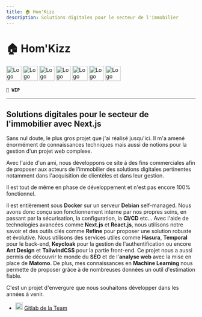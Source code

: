 ```yaml
---
title: 🏠 Hom'Kizz
description: Solutions digitales pour le secteur de l'immobilier
---
```


# 🏠 Hom'Kizz

<img alt="Logo de Docker" src="https://cdn.jsdelivr.net/gh/devicons/devicon/icons/docker/docker-original.svg" width="40" />
<img alt="Logo de Node.js" src="https://cdn.jsdelivr.net/gh/devicons/devicon/icons/nodejs/nodejs-original.svg" width="40" />
<img alt="Logo de Next.js" src="https://cdn.jsdelivr.net/gh/devicons/devicon/icons/nextjs/nextjs-original.svg" width="40" />
<img alt="Logo de React.js" src="https://cdn.jsdelivr.net/gh/devicons/devicon/icons/react/react-original.svg" width="40" />
<img alt="Logo de TailwindCSS" src="https://cdn.jsdelivr.net/gh/devicons/devicon/icons/tailwindcss/tailwindcss-original.svg" width="40" />
<img alt="Logo de AntDesign" src="https://cdn.jsdelivr.net/gh/devicons/devicon/icons/antdesign/antdesign-original.svg" width="40" />
<img alt="Logo de Gitlab" src="https://cdn.jsdelivr.net/gh/devicons/devicon/icons/gitlab/gitlab-original.svg" width="40" />

**`🚧 WIP`**

---

## Solutions digitales pour le secteur de l'immobilier avec Next.js

Sans nul doute, le plus gros projet que j'ai réalisé jusqu'ici.
Il m'a amené énormément de connaissances techniques mais aussi de notions pour la gestion d'un projet web complexe.

Avec l'aide d'un ami, nous développons ce site à des fins commerciales afin de proposer aux acteurs de l'immobilier des solutions digitales pertinentes notamment dans l'acquisition de clientèles et dans leur gestion.

Il est tout de même en phase de développement et n'est pas encore 100% fonctionnel.

Il est entièrement sous **Docker** sur un serveur **Debian** self-managed.
Nous avons donc conçu son fonctionnement interne par nos propres soins, en passant par la sécurisation, la configuration, la **CI/CD** etc... Avec l'aide de technologies avancées comme **Next.js** et **React.js**, nous utilisons notre savoir et des outils clés comme **Refine** pour proposer une solution robuste et évolutive. Nous utilisons des services utiles comme **Hasura**, **Temporal** pour le back-end, **Keycloak** pour la gestion de l'authentification ou encore **Ant Design** et **TailwindCSS** pour la partie front-end. Ce projet nous a aussi permis de découvrir le monde du **SEO** et de l'**analyse web** avec la mise en place de **Matomo**. De plus, mes connaissances en **Machine Learning** nous permette de proposer grâce à de nombreuses données un outil d'estimation fiable.

C'est un projet d'envergure que nous souhaitons développer dans les années à venir.

-   <img alt="Logo de Gitlab" src="https://cdn.jsdelivr.net/gh/devicons/devicon/icons/gitlab/gitlab-original.svg" width="20" /> [Gitlab de la Team](https://gitlab.com/homkizz-team)
